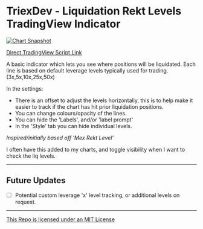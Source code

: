 # TriexDev - Liquidation Rekt Levels TradingView Indicator
[![Chart Snapshot](https://www.tradingview.com/x/D44FB7NQ)](https://www.tradingview.com/x/D44FB7NQ)

[Direct TradingView Script Link](https://www.tradingview.com/script/qI6EuJjG-TriexDev-Liquidation-Rekt-Levels/)

A basic indicator which lets you see where positions will be liquidated. Each line is based on default leverage levels typically used for trading. (3x,5x,10x,25x,50x)

In the settings:
- There is an offset to adjust the levels horizontally, this is to help make it easier to track if the chart has hit prior liquidation positions.
- You can change colours/opacity of the lines.
- You can hide the 'Labels', and/or 'label prompt'
- In the 'Style' tab you can hide individual levels.

_Inspired/initially based off 'Mex Rekt Level'_

I often have this added to my charts, and toggle visibility when I want to check the liq levels.

---
## Future Updates
- [ ] Potential custom leverage 'x' level tracking, or additional levels on request.

---

[This Repo is licensed under an MIT License](./LICENSE)